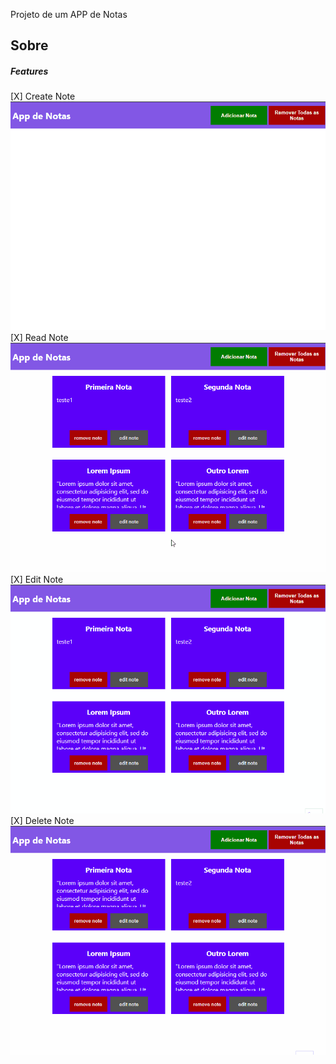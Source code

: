 Projeto de um APP de Notas


<h2>Sobre</h2>

<p>  </p>


<h5> Features </h5>
[X] Create Note
<img alt='Create Note' title='Create Note' src='./ilustrations/Create-Note.gif' />
[X] Read Note
<img alt='Read Note' title='Read Note' src='./ilustrations/Read-Note.gif' />
[X] Edit Note
<img alt='Edit Note' title='Edit Note' src='./ilustrations/Edit-Note.gif' />
[X] Delete Note
<img alt='Delete Note' title='Delete Note' src='./ilustrations/Delete-Note.gif' />